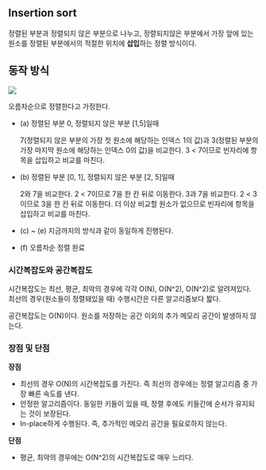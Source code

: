 ## Insertion sort

정렬된 부분과 정렬되지 않은 부분으로 나누고,
정렬되지않은 부분에서 가장 앞에 있는 원소를 정렬된 부분에서의 적절한 위치에 **삽입**하는 정렬 방식이다.

## 동작 방식

![](https://upload.wikimedia.org/wikipedia/commons/e/ea/Insertion_sort_001.PNG)

오름차순으로 정렬한다고 가정한다.

- (a) 정렬된 부분 0, 정렬되지 않은 부분 [1,5]일때

  7(정렬되지 않은 부분의 가장 첫 원소에 해당하는 인덱스 1의 값)과 3(정렬된 부분의 가장 마지막 원소에 해당하는 인덱스 0의 값)을 비교한다.
  3 < 7이므로 빈자리에 항목을 삽입하고 비교를 마친다.

- (b) 정렬된 부분 [0, 1], 정렬되지 않은 부분 [2, 5]일때

  2와 7을 비교한다. 2 < 7이므로 7을 한 칸 뒤로 이동한다.
  3과 7을 비교한다. 2 < 3이므로 3을 한 칸 뒤로 이동한다.
  더 이상 비교할 원소가 없으므로 빈자리에 항목을 삽입하고 비교를 마친다.

- (c) ~ (e) 지금까지의 방식과 같이 동일하게 진행된다.
- (f) 오름차순 정렬 완료

### 시간복잡도와 공간복잡도

시간복잡도는 최선, 평균, 최악의 경우에 각각 O(N), O(N^2), O(N^2)로 알려져있다. 최선의 경우(원소들이 정렬돼있을 때) 수행시간은 다른 알고리즘보다 짧다.

공간복잡도는 O(N)이다. 원소를 저장하는 공간 이외의 추가 메모리 공간이 발생하지 않는다.

### 장점 및 단점

**장점**

- 최선의 경우 O(N)의 시간복잡도를 가진다. 즉 최선의 경우에는 정렬 알고리즘 중 가장 빠른 속도를 낸다.
- 안정한 알고리즘이다. 동일한 키들이 있을 때, 정렬 후에도 키들간에 순서가 유지되는 것이 보장된다.
- In-place하게 수행된다. 즉, 추가적인 메모리 공간을 필요로하지 않는다.

**단점**

- 평균, 최악의 경우에는 O(N^2)의 시간복잡도로 매우 느리다.
